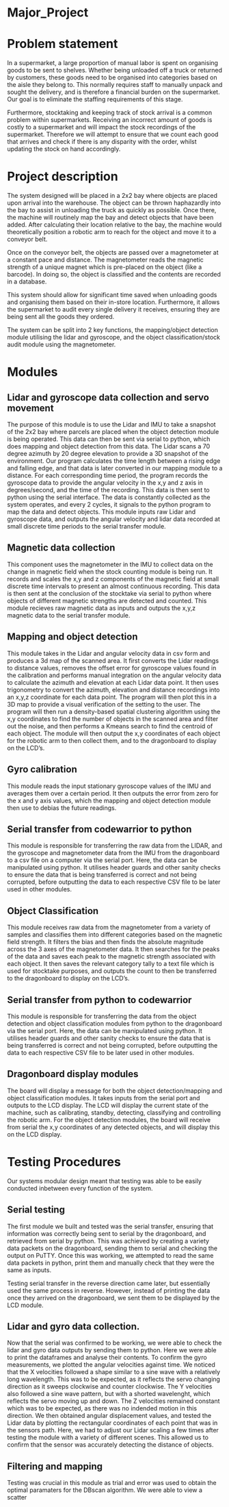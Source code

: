 # Major_Project
# Problem statement
In a supermarket, a large proportion of manual labor is spent on organising goods to be sent to shelves. Whether being unloaded off a truck or returned by customers, these goods need to be organised into categories based on the aisle they belong to. This normally requires staff to manually unpack and sought the delivery, and is therefore a financial burden on the supermarket. Our goal is to eliminate the staffing requirements of this stage.

Furthermore, stocktaking and keeping track of stock arrival is a common problem within supermarkets. Receiving an incorrect amount of goods is costly to a supermarket and will impact the stock recordings of the supermarket. Therefore we will attempt to ensure that we count each good that arrives and check if there is any disparity with the order, whilst updating the stock on hand accordingly.

# Project description
The system designed will be placed in a 2x2 bay where objects are placed upon arrival into the warehouse. The object can be thrown haphazardly into the bay to assist in unloading the truck as quickly as possible. Once there, the machine will routinely map the bay and detect objects that have been added. After calculating their location relative to the bay, the machine would theoretically position a robotic arm to reach for the object and move it to a conveyor belt.

Once on the conveyor belt, the objects are passed over a magnetometer at a constant pace and distance. The magnetometer reads the magnetic strength of a unique magnet which is pre-placed on the object (like a barcode). In doing so, the object is classified and the contents are recorded in a database. 

This system should allow for significant time saved when unloading goods and organising them based on their in-store location. Furthermore, it allows the supermarket to audit every single delivery it receives, ensuring they are being sent all the goods they ordered.

The system can be split into 2 key functions, the mapping/object detection module utilising the lidar and gyroscope, and the object classification/stock audit module using the magnetometer.

# Modules


## Lidar and gyroscope data collection and servo movement
The purpose of this module is to use the Lidar and IMU to take a snapshot of the 2x2 bay where parcels are placed when the object detection module is being operated. This data can then be sent via serial to python, which does mapping and object detection from this data. The Lidar scans a 70 degree azimuth by 20 degree elevation to provide a 3D snapshot of the environment. Our program calculates the time length between a rising edge and falling edge, and that data is later converted in our mapping module to a distance. For each corresponding time period, the program records the gyroscope data to provide the angular velocity in the x,y and z axis in degrees/second, and the time of the recording. This data is then sent to python using the serial interface. The data is constantly collected as the system operates, and every 2 cycles, it signals to the python program to map the data and detect objects. This module inputs raw Lidar and gyroscope data, and outputs the angular velocity and lidar data recorded at small discrete time periods to the serial transfer module.

## Magnetic data collection
This component uses the magnetometer in the IMU to collect data on the change in magnetic field when the stock counting module is being run. It records and scales the x,y and z components of the magnetic field at small discrete time intervals to present an almost continuous recording. This data is then sent at the conclusion of the stocktake via serial to python where objects of different magnetic strengths are detected and counted. This module recieves raw magnetic data as inputs and outputs the x,y,z magnetic data to the serial transfer module.

## Mapping and object detection
This module takes in the Lidar and angular velocity data in csv form and produces a 3d map of the scanned area. It first converts the Lidar readings to distance values, removes the offset error for gyroscope values found in the calibration and performs manual integration on the angular velocity data to calculate the azimuth and elevation at each Lidar data point. It then uses trigonometry to convert the azimuth, elevation and distance recordings into an x,y,z coordinate for each data point. The program will then plot this in a 3D map to provide a visual verification of the setting to the user.
The program will then run a density-based spatial clustering algorithm using the x,y coordinates to find the number of objects in the scanned area and filter out the noise, and then performs a Kmeans search to find the centroid of each object. The module will then output the x,y coordinates of each object for the robotic arm to then collect them, and to the dragonboard to display on the LCD’s.

## Gyro calibration
This module reads the input stationary gyroscope values of the IMU and averages them over a certain period. It then outputs the error from zero for the x and y axis values, which the mapping and object detection module then use to debias the future readings.

## Serial transfer from codewarrior to python
This module is responsible for transferring the raw data from the LIDAR, and the gyroscope and magnetometer data from the IMU from the dragonboard to a csv file on a computer via the serial port. Here, the data can be manipulated using python. It utilises header guards and other sanity checks to ensure the data that is being transferred is correct and not being corrupted, before outputting the data to each respective CSV file to be later used in other modules. 

## Object Classification 
This module receives raw data from the magnetometer from a variety of samples and classifies them into different categories based on the magnetic field strength. It filters the bias and then finds the absolute magnitude across the 3 axes of the magnetometer data. It then searches for the peaks of the data and saves each peak to the magnetic strength associated with each object. It then saves the relevant category tally to a text file which is used for stocktake purposes, and outputs the count to then be transferred to the dragonboard to display on the LCD’s.

## Serial transfer from python to codewarrior
This module is responsible for transferring the data from the object detection and object classification modules from python to the dragonboard via the serial port. Here, the data can be manipulated using python. It utilises header guards and other sanity checks to ensure the data that is being transferred is correct and not being corrupted, before outputting the data to each respective CSV file to be later used in other modules. 

## Dragonboard display modules
The board will display a message for both the object detection/mapping and object classification modules. It takes inputs from the serial port and outputs to the LCD display. The LCD will display the current state of the machine, such as calibrating, standby, detecting, classifying and controlling the robotic arm. For the object detection modules, the board will receive from serial the x,y coordinates of any detected objects, and will display this on the LCD display. 

# Testing Procedures

Our systems modular design meant that testing was able to be easily conducted inbetween every function of the system. 

## Serial testing
The first module we built and tested was the serial transfer, ensuring that information was correctly being sent to serial by the dragonboard, and retrieved from serial by python. This was achieved by creating a variety data packets on the dragonboard, sending them to serial and checking the output on PuTTY. Once this was working, we attempted to read the same data packets in python, print them and manually check that they were the same as inputs.

Testing serial transfer in the reverse direction came later, but essentially used the same process in reverse. However, instead of printing the data once they arrived on the dragonboard, we sent them to be displayed by the LCD module.

## Lidar and gyro data collection.
Now that the serial was confirmed to be working, we were able to check the lidar and gyro data outputs by sending them to python. Here we were able to print the dataframes and analyse their contents. To confirm the gyro measurements, we plotted the angular velocities against time. We noticed that the X velocities followed a shape similar to a sine wave with a relatively long wavelength. This was to be expected, as it reflects the servo changing direction as it sweeps clockwise and counter clockwise. The Y velocities also followed a sine wave pattern, but with a shorted wavelenght, which reflects the servo moving up and down. The Z velocities remained constant which was to be expected, as there was no indended motion in this direction. We then obtained angular displacement values, and tested the Lidar data by plotting the rectangular coordinates of each point that was in the sensors path. Here, we had to adjust our Lidar scaling a few times after testing the module with a variety of different scenes. This allowed us to confirm that the sensor was accurately detecting the distance of objects.

## Filtering and mapping
Testing was crucial in this module as trial and error was used to obtain the optimal paramaters for the DBscan algorithm. We were able to view a scatter


